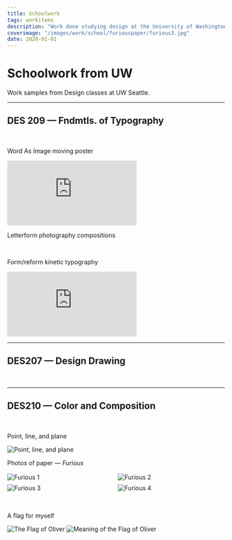 ```yaml
---
title: Schoolwork
tags: workitems
description: "Work done studying design at the University of Washington"
coverimage: "/images/work/school/furiouspaper/furious3.jpg"
date: 2020-01-01
---
```

<h1>Schoolwork from UW</h1>
<p>Work samples from Design classes at UW Seattle.</p>
<hr>
<h2>DES 209 &mdash; Fndmtls. of Typography</h2>
<br>
<p>Word As Image moving poster</p>
<iframe src="https://www.youtube.com/embed/PDOM8N6DJRM?rel=0" frameborder="0" allow="accelerometer; clipboard-write; encrypted-media; gyroscope; picture-in-picture" allowfullscreen style="aspect-ratio: 3 / 2;"></iframe>

<p>Letterform photography compositions</p>
<img src="/images/work/school/209/environmenttype2.png" alt="">
<img src="/images/work/school/209/environmenttype1.png" alt="">
<br>
<p>Form/reform kinetic typography</p>
<iframe src="https://www.youtube.com/embed/PaIZ8VZOHFc?rel=0" frameborder="0" allow="accelerometer; clipboard-write; encrypted-media; gyroscope; picture-in-picture" allowfullscreen></iframe>

<hr>

<h2>DES207 &mdash; Design Drawing</h2>
<img src="/images/work/school/207/frog.png" alt="">
<img src="/images/work/school/207/cubecylinder1.png" alt="">
<img src="/images/work/school/207/cubecylinder3.png" alt="">
<img src="/images/work/school/207/zipper.png" alt="">

<hr>

<h2>DES210 &mdash; Color and Composition</h2>
<br>
<p>Point, line, and plane</p>
<img src="/images/work/school/210_Project1.png" alt="Point, line, and plane">
<br>
<p>Photos of paper &mdash; <i>Furious</i></p>
<div style="display: grid; grid-template-columns: 1fr 1fr; gap: .5rem; margin: 1rem 0;">
<img src="/images/work/school/furiouspaper/furious1.jpg" alt="Furious 1" style="margin: 0;">
<img src="/images/work/school/furiouspaper/furious2.jpg" alt="Furious 2" style="margin: 0;">
<img src="/images/work/school/furiouspaper/furious3.jpg" alt="Furious 3" style="margin: 0;">
<img src="/images/work/school/furiouspaper/furious4.jpg" alt="Furious 4" style="margin: 0;">
</div>
<br>
<p>A flag for myself</p>
<img src="/images/work/school/flag/final_masterworkspace_Flag of Oliver.png" alt="The Flag of Oliver">
<img src="/images/work/school/flag/final_masterworkspace_meaning.png" alt="Meaning of the Flag of Oliver">